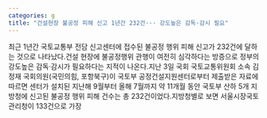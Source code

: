 ```yaml
---
categories: g
title: "건설현장 불공정 피해 신고 1년간 232건··· 강도높은 감독·감시 필요"
---
```

최근 1년간 국토교통부 전담 신고센터에 접수된 불공정 행위 피해 신고가 232건에 달하는 것으로 나타났다.건설 현장에 불공정행위 관행이 여전히 심각하다는 방증으로 정부의 강도높은 감독·감시가 필요하다는 지적이 나온다.지난 3일 국회 국토교통위원회 소속 김정재 국회의원(국민의힘, 포항북구)이 국토부 공정건설지원센터로부터 제출받은 자료에 따르면 센터가 설치된 지난해 9월부터 올해 7월까지 약 11개월 동안 국토부 산하 5개 지방청에 신고된 불공정 행위 피해 건수는 총 232건이었다.지방청별로 보면 서울시장국토관리청이 133건으로 가장